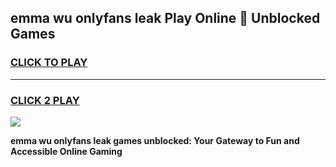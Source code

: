 
## emma wu onlyfans leak Play Online 👋 Unblocked Games
<h3>
<a href="https://premium.freeplayer.one?title=emma_wu_onlyfans_leak&ref=19F">CLICK TO PLAY</a></h3>
<hr>

<h3>
<a href="https://premium.freeplayer.one?title=emma_wu_onlyfans_leak&ref=19F">CLICK 2 PLAY</a>
  
</h3>

<a href="https://premium.freeplayer.one?title=emma_wu_onlyfans_leak&ref=19F"><img src="https://clearcache.store/games.png"></a>


**emma wu onlyfans leak games unblocked: Your Gateway to Fun and Accessible Online Gaming**

